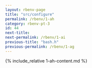 ```yaml
---
layout: rbenv-page
title: "src/configure"
permalink: /rbenv/1-ah
category: rbenv-pt-3
id: 44
next-title:
next-permalink: /rbenv/1-ai
previous-title: "bash.h"
previous-permalink: /rbenv/1-ag
---
```


{% include_relative 1-ah-content.md %}
